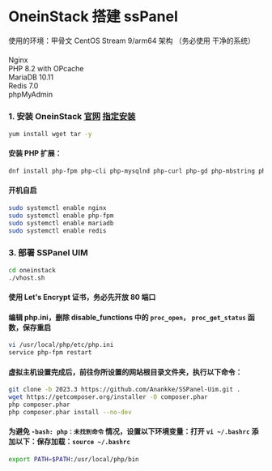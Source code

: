 # OneinStack 搭建 ssPanel

使用的环境：甲骨文 CentOS Stream 9/arm64 架构 （务必使用 干净的系统）
#### 
Nginx  
PHP 8.2 with OPcache  
MariaDB 10.11  
Redis 7.0  
phpMyAdmin  
  
### 1. 安装 OneinStack [官网](https://oneinstack.com/ )  [指定安装](https://oneinstack.com/auto/)
```bash
yum install wget tar -y 
```
#### 安装 PHP 扩展：
```bash
dnf install php-fpm php-cli php-mysqlnd php-curl php-gd php-mbstring php-xml php-opcache php-zip php php-json php-bz2 php-bcmath
```
#### 开机自启  
```bash
sudo systemctl enable nginx
sudo systemctl enable php-fpm
sudo systemctl enable mariadb
sudo systemctl enable redis
```
  
### 3. 部署 SSPanel UIM
```bash
cd oneinstack
./vhost.sh
```
#### 使用 Let's Encrypt 证书，务必先开放 80 端口
#### 编辑 php.ini，删除 disable_functions 中的 `proc_open`， `proc_get_status` 函数，保存重启
```bash
vi /usr/local/php/etc/php.ini
service php-fpm restart
```
#### 虚拟主机设置完成后，前往你所设置的网站根目录文件夹，执行以下命令：
```bash
git clone -b 2023.3 https://github.com/Anankke/SSPanel-Uim.git .
wget https://getcomposer.org/installer -O composer.phar
php composer.phar
php composer.phar install --no-dev
```
#### 为避免 `-bash: php：未找到命令` 情况，设置以下环境变量：打开 `vi ~/.bashrc` 添加以下：保存加载：`source ~/.bashrc`
```bash
export PATH=$PATH:/usr/local/php/bin
```
